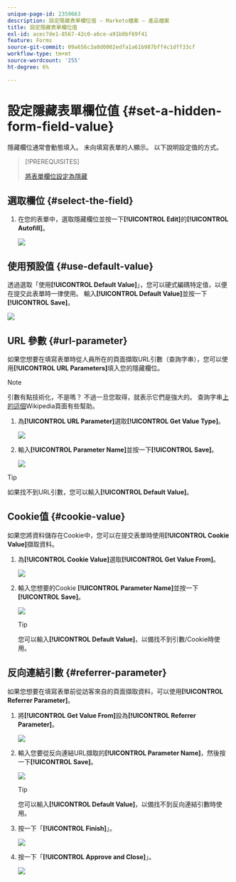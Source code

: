 ```yaml
---
unique-page-id: 2359663
description: 設定隱藏表單欄位值 — Marketo檔案 — 產品檔案
title: 設定隱藏表單欄位值
exl-id: acec7de1-8567-42c0-a6ce-a91b0bf69f41
feature: Forms
source-git-commit: 09a656c3a0d0002edfa1a61b987bff4c1dff33cf
workflow-type: tm+mt
source-wordcount: '255'
ht-degree: 6%

---
```


# 設定隱藏表單欄位值 {#set-a-hidden-form-field-value}

隱藏欄位通常會動態填入。 未向填寫表單的人顯示。 以下說明設定值的方式。

>[!PREREQUISITES]
>
>[將表單欄位設定為隱藏](/help/marketo/product-docs/demand-generation/forms/form-fields/set-a-form-field-as-hidden.md)

## 選取欄位 {#select-the-field}

1. 在您的表單中，選取隱藏欄位並按一下&#x200B;**[!UICONTROL Edit]**&#x200B;的&#x200B;**[!UICONTROL Autofill]**。

   ![](assets/autofill.png)

## 使用預設值 {#use-default-value}

透過選取「使用&#x200B;**[!UICONTROL Default Value]**」，您可以硬式編碼特定值，以便在提交此表單時一律使用。 輸入&#x200B;**[!UICONTROL Default Value]**&#x200B;並按一下&#x200B;**[!UICONTROL Save]**。

![](assets/image2014-9-15-13-3a5-3a27.png)

## URL 參數 {#url-parameter}

如果您想要在填寫表單時從人員所在的頁面擷取URL引數（查詢字串），您可以使用&#x200B;**[!UICONTROL URL Parameters]**&#x200B;填入您的隱藏欄位。

>[!NOTE]
>
>引數有點技術化，不是嗎？ 不過一旦您取得，就表示它們是強大的。 查詢字串[上的這個](https://en.wikipedia.org/wiki/Query_string)Wikipedia頁面有些幫助。

1. 為&#x200B;**[!UICONTROL URL Parameter]**&#x200B;選取&#x200B;**[!UICONTROL Get Value Type]**。

   ![](assets/image2014-9-15-13-3a6-3a48.png)

1. 輸入&#x200B;**[!UICONTROL Parameter Name]**&#x200B;並按一下&#x200B;**[!UICONTROL Save]**。

   ![](assets/image2014-9-15-13-3a7-3a35.png)

>[!TIP]
>
>如果找不到URL引數，您可以輸入&#x200B;**[!UICONTROL Default Value]**。

## Cookie值 {#cookie-value}

如果您將資料儲存在Cookie中，您可以在提交表單時使用&#x200B;**[!UICONTROL Cookie Value]**&#x200B;擷取資料。

1. 為&#x200B;**[!UICONTROL Cookie Value]**&#x200B;選取&#x200B;**[!UICONTROL Get Value From]**。

   ![](assets/image2014-9-15-13-3a8-3a21.png)

1. 輸入您想要的Cookie **[!UICONTROL Parameter Name]**&#x200B;並按一下&#x200B;**[!UICONTROL Save]**。

   ![](assets/image2014-9-15-13-3a8-3a43.png)

   >[!TIP]
   >
   >您可以輸入&#x200B;**[!UICONTROL Default Value]**，以備找不到引數/Cookie時使用。

## 反向連結引數 {#referrer-parameter}

如果您想要在填寫表單前從訪客來自的頁面擷取資料，可以使用&#x200B;**[!UICONTROL Referrer Parameter]**。

1. 將&#x200B;**[!UICONTROL Get Value From]**&#x200B;設為&#x200B;**[!UICONTROL Referrer Parameter]**。

   ![](assets/image2014-9-15-13-3a9-3a31.png)

1. 輸入您要從反向連結URL擷取的&#x200B;**[!UICONTROL Parameter Name]**，然後按一下&#x200B;**[!UICONTROL Save]**。

   ![](assets/image2014-9-15-13-3a9-3a56.png)

   >[!TIP]
   >
   >您可以輸入&#x200B;**[!UICONTROL Default Value]**，以備找不到反向連結引數時使用。

1. 按一下「**[!UICONTROL Finish]**」。

   ![](assets/image2014-9-15-13-3a10-3a26.png)

1. 按一下「**[!UICONTROL Approve and Close]**」。

   ![](assets/image2014-9-15-13-3a10-3a43.png)
